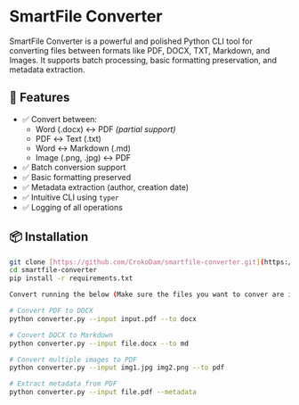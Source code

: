 # SmartFile Converter

SmartFile Converter is a powerful and polished Python CLI tool for converting files between formats like PDF, DOCX, TXT, Markdown, and Images. It supports batch processing, basic formatting preservation, and metadata extraction.

## 🚀 Features
- ✅ Convert between:
  - Word (.docx) ↔ PDF *(partial support)*
  - PDF ↔ Text (.txt)
  - Word ↔ Markdown (.md)
  - Image (.png, .jpg) ↔ PDF
- ✅ Batch conversion support
- ✅ Basic formatting preserved
- ✅ Metadata extraction (author, creation date)
- ✅ Intuitive CLI using `typer`
- ✅ Logging of all operations

## 📦 Installation
```bash
git clone [https://github.com/CrokoDam/smartfile-converter.git](https://github.com/CrokoDam/SmartFile-Converter)
cd smartfile-converter
pip install -r requirements.txt

Convert running the below (Make sure the files you want to conver are in the same folder as converter.py)

# Convert PDF to DOCX
python converter.py --input input.pdf --to docx

# Convert DOCX to Markdown
python converter.py --input file.docx --to md

# Convert multiple images to PDF
python converter.py --input img1.jpg img2.png --to pdf

# Extract metadata from PDF
python converter.py --input file.pdf --metadata
